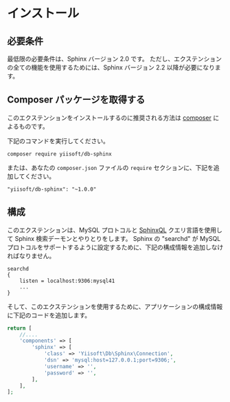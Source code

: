 インストール
============

## 必要条件

最低限の必要条件は、Sphinx バージョン 2.0 です。
ただし、エクステンションの全ての機能を使用するためには、Sphinx バージョン 2.2 以降が必要になります。

## Composer パッケージを取得する

このエクステンションをインストールするのに推奨される方法は [composer](https://getcomposer.org/) によるものです。

下記のコマンドを実行してください。

```
composer require yiisoft/db-sphinx
```

または、あなたの `composer.json` ファイルの `require` セクションに、下記を追加してください。

```
"yiisoft/db-sphinx": "~1.0.0"
```

## 構成

このエクステンションは、MySQL プロトコルと [SphinxQL](https://sphinxsearch.com/docs/current.html#sphinxql) クエリ言語を使用して Sphinx 検索デーモンとやりとりをします。
Sphinx の "searchd" が MySQL プロトコルをサポートするように設定するために、下記の構成情報を追加しなければなりません。

```
searchd
{
    listen = localhost:9306:mysql41
    ...
}
```

そして、このエクステンションを使用するために、アプリケーションの構成情報に下記のコードを追加します。

```php
return [
    //....
    'components' => [
        'sphinx' => [
            'class' => 'Yiisoft\Db\Sphinx\Connection',
            'dsn' => 'mysql:host=127.0.0.1;port=9306;',
            'username' => '',
            'password' => '',
        ],
    ],
];
```
